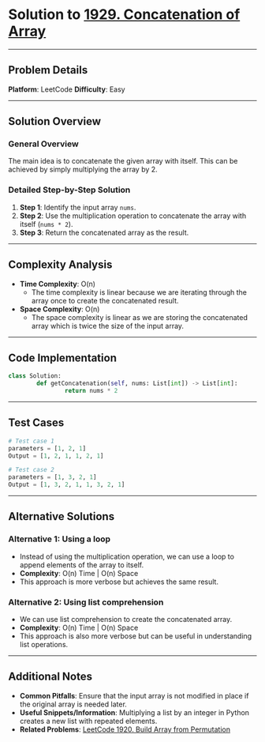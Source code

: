 # Solution to [1929. Concatenation of Array](https://leetcode.com/problems/concatenation-of-array/)

---

## Problem Details

**Platform**: LeetCode
**Difficulty**: Easy

---

## Solution Overview

### General Overview

The main idea is to concatenate the given array with itself. This can be achieved by simply multiplying the array by 2.

### Detailed Step-by-Step Solution

1. **Step 1**: Identify the input array `nums`.
2. **Step 2**: Use the multiplication operation to concatenate the array with itself (`nums * 2`).
3. **Step 3**: Return the concatenated array as the result.

---

## Complexity Analysis

- **Time Complexity**: O(n)
    - The time complexity is linear because we are iterating through the array once to create the concatenated result.
- **Space Complexity**: O(n)
    - The space complexity is linear as we are storing the concatenated array which is twice the size of the input array.

---

## Code Implementation

```python
class Solution:
        def getConcatenation(self, nums: List[int]) -> List[int]:
                return nums * 2
```

---

## Test Cases

```python
# Test case 1
parameters = [1, 2, 1]
Output = [1, 2, 1, 1, 2, 1]

# Test case 2
parameters = [1, 3, 2, 1]
Output = [1, 3, 2, 1, 1, 3, 2, 1]
```

---

## Alternative Solutions

### Alternative 1: Using a loop

- Instead of using the multiplication operation, we can use a loop to append elements of the array to itself.
- **Complexity**: O(n) Time | O(n) Space
- This approach is more verbose but achieves the same result.

### Alternative 2: Using list comprehension

- We can use list comprehension to create the concatenated array.
- **Complexity**: O(n) Time | O(n) Space
- This approach is also more verbose but can be useful in understanding list operations.

---

## Additional Notes

- **Common Pitfalls**: Ensure that the input array is not modified in place if the original array is needed later.
- **Useful Snippets/Information**: Multiplying a list by an integer in Python creates a new list with repeated elements.
- **Related Problems**: [LeetCode 1920. Build Array from Permutation](https://leetcode.com/problems/build-array-from-permutation/)

